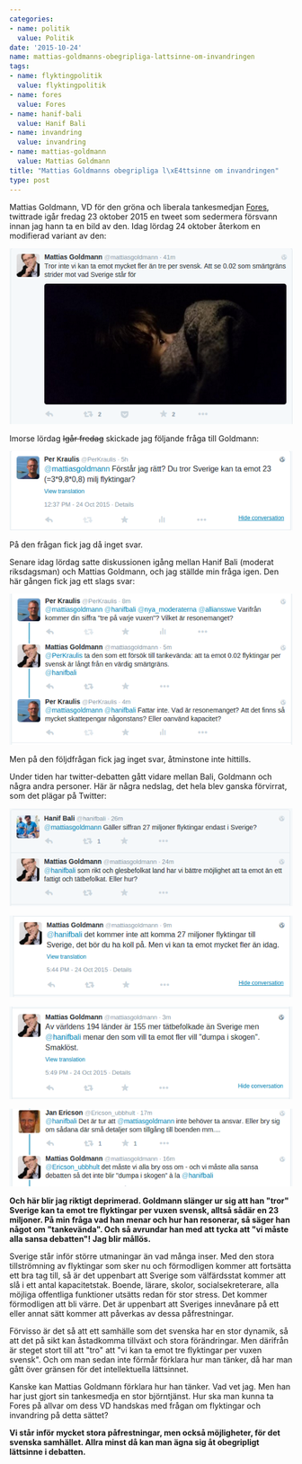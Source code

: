 ```yaml
---
categories:
- name: politik
  value: Politik
date: '2015-10-24'
name: mattias-goldmanns-obegripliga-lattsinne-om-invandringen
tags:
- name: flyktingpolitik
  value: flyktingpolitik
- name: fores
  value: Fores
- name: hanif-bali
  value: Hanif Bali
- name: invandring
  value: invandring
- name: mattias-goldmann
  value: Mattias Goldmann
title: "Mattias Goldmanns obegripliga l\xE4ttsinne om invandringen"
type: post
---
```

Mattias Goldmann, VD för den gröna och liberala tankesmedjan [Fores](http://fores.se/), twittrade igår fredag 23 oktober 2015 en tweet som sedermera försvann innan jag hann ta en bild av den. Idag lördag 24 oktober återkom en modifierad variant av den:

[![Mattias-Goldmann-tre-per-svensk-1](/files/mattias-goldmann-tre-per-svensk-1.png)](/files/mattias-goldmann-tre-per-svensk-1.png)



Imorse lördag <del>Igår fredag</del> skickade jag följande fråga till Goldmann:

[![Mattias-Goldmann-min-fraga](/files/mattias-goldmann-min-fraga.png)](/files/mattias-goldmann-min-fraga.png)

På den frågan fick jag då inget svar.

Senare idag lördag satte diskussionen igång mellan Hanif Bali (moderat riksdagsman) och Mattias Goldmann, och jag ställde min fråga igen. Den här gången fick jag ett slags svar:

[![Mattias-Goldmann-tre-pa-en](/files/mattias-goldmann-tre-pa-en.png)](/files/mattias-goldmann-tre-pa-en.png)

Men på den följdfrågan fick jag inget svar, åtminstone inte hittills.

Under tiden har twitter-debatten gått vidare mellan Bali, Goldmann och några andra personer. Här är några nedslag, det hela blev ganska förvirrat, som det plägar på Twitter:

[![Mattias-Goldmann-27-milj](/files/mattias-goldmann-27-milj.png)](/files/mattias-goldmann-27-milj.png)

[![Mattias-Goldmann-mycket-fler](/files/mattias-goldmann-mycket-fler.png)](/files/mattias-goldmann-mycket-fler.png)

[![Mattias-Goldmann-155-vs-194-lander](/files/mattias-goldmann-155-vs-194-lander.png)](/files/mattias-goldmann-155-vs-194-lander.png)

[![Mattias-Goldmann-sansa-debatten](/files/mattias-goldmann-sansa-debatten.png)](/files/mattias-goldmann-sansa-debatten.png)

**Och här blir jag riktigt deprimerad. Goldmann slänger ur sig att han "tror" Sverige kan ta emot tre flyktingar per vuxen svensk, alltså sådär en 23 miljoner. På min fråga vad han menar och hur han resonerar, så säger han något om "tankevända". Och så avrundar han med att tycka att "vi måste alla sansa debatten"! Jag blir mållös.**

Sverige står inför större utmaningar än vad många inser. Med den stora tillströmning av flyktingar som sker nu och förmodligen kommer att fortsätta ett bra tag till, så är det uppenbart att Sverige som välfärdsstat kommer att slå i ett antal kapacitetstak. Boende, lärare, skolor, socialsekreterare, alla möjliga offentliga funktioner utsätts redan för stor stress. Det kommer förmodligen att bli värre. Det är uppenbart att Sveriges innevånare på ett eller annat sätt kommer att påverkas av dessa påfrestningar.

Förvisso är det så att ett samhälle som det svenska har en stor dynamik, så att det på sikt kan åstadkomma tillväxt och stora förändringar. Men därifrån är steget stort till att "tro" att "vi kan ta emot tre flyktingar per vuxen svensk". Och om man sedan inte förmår förklara hur man tänker, då har man gått över gränsen för det intellektuella lättsinnet.

Kanske kan Mattias Goldmann förklara hur han tänker. Vad vet jag. Men han har just gjort sin tankesmedja en stor björntjänst. Hur ska man kunna ta Fores på allvar om dess VD handskas med frågan om flyktingar och invandring på detta sättet?

**Vi står inför mycket stora påfrestningar, men också möjligheter, för det svenska samhället. Allra minst då kan man ägna sig åt obegripligt lättsinne i debatten.**

